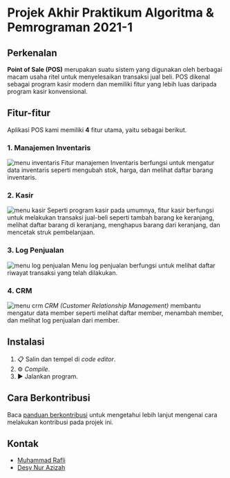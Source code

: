 # Projek Akhir Praktikum Algoritma & Pemrograman 2021-1

## Perkenalan

**Point of Sale (POS)** merupakan suatu sistem yang digunakan oleh berbagai macam usaha ritel untuk menyelesaikan transaksi jual beli. POS dikenal sebagai program kasir modern dan memiliki fitur yang lebih luas daripada program kasir konvensional.

## Fitur-fitur

Aplikasi POS kami memiliki **4** fitur utama, yaitu sebagai berikut.

### 1. Manajemen Inventaris

![menu inventaris](https://res.cloudinary.com/mrafliy/image/upload/v1638812896/prak-alpro-2021-1/Projek%20Akhir/menu_inv.jpg)
Fitur manajemen Inventaris berfungsi untuk mengatur data inventaris seperti mengubah stok, harga, dan melihat daftar barang inventaris.

### 2. Kasir

![menu kasir](https://res.cloudinary.com/mrafliy/image/upload/v1638813171/prak-alpro-2021-1/Projek%20Akhir/menu_kasir.jpg)
Seperti program kasir pada umumnya, fitur kasir berfungsi untuk melakukan transaksi jual-beli seperti tambah barang ke keranjang, melihat daftar barang di keranjang, menghapus barang dari keranjang, dan mencetak struk pembelanjaan.

### 3. Log Penjualan

![menu log penjualan](https://res.cloudinary.com/mrafliy/image/upload/v1638813918/prak-alpro-2021-1/Projek%20Akhir/menu_log.jpg)
Menu log penjualan berfungsi untuk melihat daftar riwayat transaksi yang telah dilakukan.

### 4. CRM

![menu crm](https://res.cloudinary.com/mrafliy/image/upload/v1638813962/prak-alpro-2021-1/Projek%20Akhir/menu_crm.jpg)
_CRM (Customer Relationship Management)_ membantu mengatur data member seperti melihat daftar member, menambah member, dan melihat log penjualan dari member.

## Instalasi

1. 📋 Salin dan tempel di _code editor_.
2. ⚙ _Compile_.
3. ▶ Jalankan program.

## Cara Berkontribusi

Baca [panduan berkontribusi](CONTRIBUTING.MD) untuk mengetahui lebih lanjut mengenai cara melakukan kontribusi pada projek ini.

## Kontak

- [Muhammad Rafli](mrafli.work@gmail.com)
- [Desy Nur Azizah](123210083@gmail.com)
